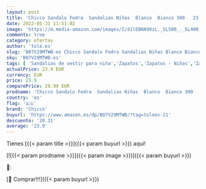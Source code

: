 ```yaml
---
layout: post
title: 'Chicco Sandalo Fedra  Sandalias Niñas  Blanco  Bianco 300   23 EU'
date: 2022-05-31 11:51:02
image: 'https://m.media-amazon.com/images/I/41lEBNA99zL._SL500_._SL400_.jpg'
comments: true
category: ofertas
author: 'tole.es'
slug: 'B07V29MTWB-es Chicco Sandalo Fedra Sandalias Niñas Blanco Bianco 300 23 EU'
sku: 'B07V29MTWB-es'
tags: [ 'Sandalias de vestir para niña','Zapatos','Zapatos - Niñas','Zapatos y complementos','chicco','🇪🇸', ]
actualPrice: 23.9 EUR
currency: EUR
price: 23.9
comparePrice: 29.99 EUR
prodname: 'Chicco Sandalo Fedra  Sandalias Niñas  Blanco  Bianco 300   23 EU'
country: 'es'
flag: '🇪🇸'
brand: 'Chicco'
buyurl: 'https://www.amazon.es/dp/B07V29MTWB/?tag=tolees-21'
descuento: '20.31'
average: '23.9'
---
```


Tienes [{{< param title >}}]({{< param buyurl >}}) aqui!

[![{{< param prodname >}}]({{< param image >}})]({{< param buyurl >}})

🔎:


[🛒 Comprar!!!]({{< param buyurl >}})
